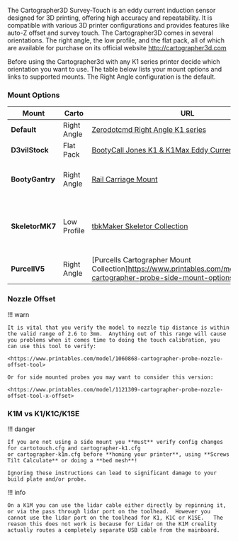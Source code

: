 The Cartographer3D Survey-Touch is an eddy current induction sensor designed for 3D printing, offering high accuracy and repeatability. It is compatible with various 3D printer configurations and provides features like auto-Z offset and survey touch. The Cartographer3D comes in several orientations. The right angle, the low profile, and the flat pack, all of which are available for purchase on its official website http://cartographer3d.com

Before using the Cartographer3d with any K1 series printer decide which orientation you want to use. The table below lists your mount options and links to supported mounts. The Right Angle configuration is the default.

### Mount Options

| Mount           |Carto| URL                                                                                                                  |Notes|
|-----------------|-----------|----------------------------------------------------------------------------------------------------------------------|----------|
| **Default**     |Right Angle| [Zerodotcmd Right Angle K1 series](<https://www.printables.com/model/1037606-cartographer-3d-right-angle-k1-series-mount>)           ||
| **D3vilStock**  |Flat Pack  | [BootyCall Jones K1 & K1Max Eddy Current Mount](<https://www.printables.com/model/684338-k1-k1max-eddy-current-mount-cartographer>)  ||
| **BootyGantry** |Right Angle| [Rail Carriage Mount](<https://github.com/tlace17/K1-Linear-Rail-Gantry/blob/main/STLs/Probe%20Mounts/Rail%20Carriage%20Carto%20Mount.stl>) |May require shimming for correct nozzle offset|
| **SkeletorMK7** |Low Profile| [tbkMaker Skeletor Collection](<https://www.printables.com/model/833769-the-skeletor-collection-a-creality-k1k1-maxk1c-coo>)                |This is only for the low profile cartographer version of the mount!!!|
| **PurcellV5**   |Right Angle| [Purcells Cartographer Mount Collection]<https://www.printables.com/model/1071493-cartographer-probe-side-mount-options-for-creality>                        ||

### Nozzle Offset

!!! warn

    It is vital that you verify the model to nozzle tip distance is within the valid range of 2.6 to 3mm.  Anything out of this range will cause you problems when it comes time to doing the touch calibration, you can use this tool to verify:

    <https://www.printables.com/model/1060868-cartographer-probe-nozzle-offset-tool>

    Or for side mounted probes you may want to consider this version:

    <https://www.printables.com/model/1121309-cartographer-probe-nozzle-offset-tool-x-offset>

### K1M vs K1/K1C/K1SE

!!! danger

    If you are not using a side mount you **must** verify config changes for cartotouch.cfg and cartographer-k1.cfg 
    or cartographer-k1m.cfg before **homing your printer**, using **Screws Tilt Calculate** or doing a **bed mesh**!  

    Ignoring these instructions can lead to significant damage to your build plate and/or probe.

!!! info

    On a K1M you can use the lidar cable either directly by repinning it, or via the pass through lidar port on the toolhead.  However you cannot use the lidar port on the toolhead for K1, K1C or K1SE.   The reason this does not work is because for Lidar on the K1M creality actually routes a completely separate USB cable from the mainboard. 
